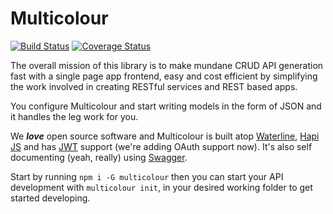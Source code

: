 # Multicolour
[![Build Status](https://travis-ci.org/newworldcode/multicolour.svg)](https://travis-ci.org/newworldcode/multicolour)
[![Coverage Status](https://coveralls.io/repos/newworldcode/multicolour/badge.svg?branch=master&service=github)](https://coveralls.io/github/newworldcode/multicolour?branch=dev)

The overall mission of this library is to make mundane CRUD API generation fast with a single page app frontend, easy and cost efficient by simplifying the work involved in creating RESTful services and REST based apps.

You configure Multicolour and start writing models in the form of JSON and it handles the leg work for you.

We _**love**_ open source software and Multicolour is built atop [Waterline][waterline], [Hapi JS][hapi] and has [JWT][jwt] support (we're adding OAuth support now). It's also self documenting (yeah, really) using [Swagger][swagger].

Start by running `npm i -G multicolour` then you can start your API development with `multicolour init`, in your desired working folder to get started developing.

[waterline]: https://github.com/balderdashy/waterline
[hapi]: http://hapijs.com
[swagger]: https://github.com/glennjones/hapi-swagger
[jwt]: http://jwt.io/
